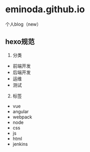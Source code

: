 # eminoda.github.io
个人blog（new）

## hexo规范
1. 分类
- 前端开发
- 后端开发
- 运维
- 测试

2. 标签
- vue
- angular
- webpack
- node
- css
- js
- html
- jenkins